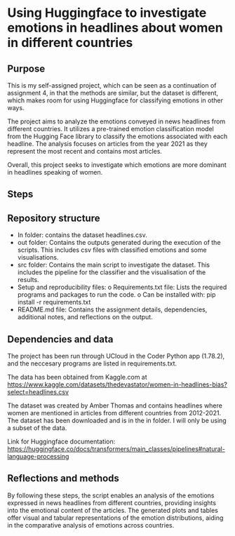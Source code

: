 # Using Huggingface to investigate emotions in headlines about women in different countries
## Purpose
This is my self-assigned project, which can be seen as a continuation of assignment 4, in that the methods are similar, but the dataset is different, which makes room for using Huggingface for classifying emotions in other ways.

The project aims to analyze the emotions conveyed in news headlines from different countries. It utilizes a pre-trained emotion classification model from the Hugging Face library to classify the emotions associated with each headline. The analysis focuses on articles from the year 2021 as they represent the most recent and contains most articles.

Overall, this project seeks to investigate which emotions are more dominant in headlines speaking of women.

## Steps



## Repository structure
-	In folder: contains the dataset headlines.csv.
-	out folder: Contains the outputs generated during the execution of the scripts. This includes csv files with classified emotions and some visualisations.
-	src folder: Contains the main script to investigate the dataset. This includes the pipeline for the classifier and the visualisation of the results.
-	Setup and reproducibility files:
o	Requirements.txt file: Lists the required programs and packages to run the code. 
o	Can be installed with: pip install -r requirements.txt
-	README.md file: Contains the assignment details, dependencies, additional notes, and reflections on the output. 
## Dependencies and data
The project has been run through UCloud in the Coder Python app (1.78.2), and the neccesary programs are listed in requirements.txt.

The data has been obtained from Kaggle.com at https://www.kaggle.com/datasets/thedevastator/women-in-headlines-bias?select=headlines.csv

The dataset was created by Amber Thomas and contains headlines where women are mentioned in articles from different countries from 2012-2021. The dataset has been downloaded and is in the in folder. I will only be using a subset of the data.

Link for Huggingface documentation: https://huggingface.co/docs/transformers/main_classes/pipelines#natural-language-processing

## Reflections and methods


By following these steps, the script enables an analysis of the emotions expressed in news headlines from different countries, providing insights into the emotional content of the articles. The generated plots and tables offer visual and tabular representations of the emotion distributions, aiding in the comparative analysis of emotions across countries.
